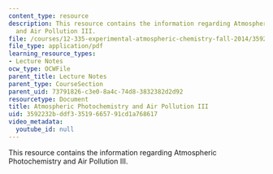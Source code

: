 ```yaml
---
content_type: resource
description: This resource contains the information regarding Atmospheric Photochemistry
  and Air Pollution III.
file: /courses/12-335-experimental-atmospheric-chemistry-fall-2014/3592232bddf33519665791cd1a768617_MIT12_335F14_Lecture1_3.pdf
file_type: application/pdf
learning_resource_types:
- Lecture Notes
ocw_type: OCWFile
parent_title: Lecture Notes
parent_type: CourseSection
parent_uid: 73791826-c3e0-8a4c-74d8-3832382d2d92
resourcetype: Document
title: Atmospheric Photochemistry and Air Pollution III
uid: 3592232b-ddf3-3519-6657-91cd1a768617
video_metadata:
  youtube_id: null
---
```

This resource contains the information regarding Atmospheric Photochemistry and Air Pollution III.


